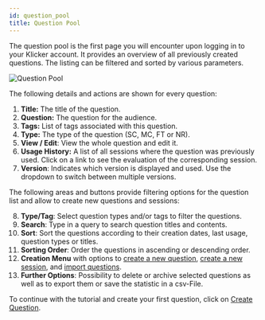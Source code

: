 ```yaml
---
id: question_pool
title: Question Pool
---
```


The question pool is the first page you will encounter upon logging in to your Klicker account. It provides an overview of all previously created questions. The listing can be filtered and sorted by various parameters.

![Question Pool](/img/question_pool.png)

The following details and actions are shown for every question:

1. **Title:** The title of the question.
2. **Question:** The question for the audience.
3. **Tags:** List of tags associated with this question.
4. **Type:** The type of the question (SC, MC, FT or NR).
5. **View / Edit**: View the whole question and edit it.
6. **Usage History:** A list of all sessions where the question was previously used. Click on a link to see the evaluation of the corresponding session.
7. **Version**: Indicates which version is displayed and used. Use the dropdown to switch between multiple versions.

The following areas and buttons provide filtering options for the question list and allow to create new questions and sessions:

8. **Type/Tag**: Select question types and/or tags to filter the questions.
9. **Search**: Type in a query to search question titles and contents.
10. **Sort**: Sort the questions according to their creation dates, last usage, question types or titles.
11. **Sorting Order**: Order the questions in ascending or descending order.
12. **Creation Menu** with options to [create a new question](question_create.md), [create a new session](session_create.md), and [import questions](advanced/question_export.md).
13. **Further Options**: Possibility to delete or archive selected questions as well as to export them or save the statistic in a csv-File.

To continue with the tutorial and create your first question, click on [Create Question](question_create.md).
